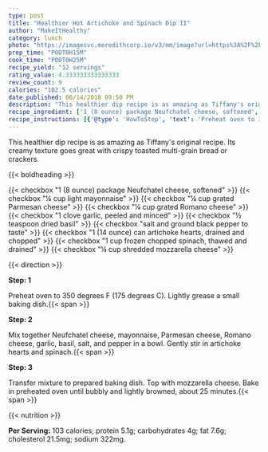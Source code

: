 ```yaml
---
type: post
title: "Healthier Hot Artichoke and Spinach Dip II"
author: "MakeItHealthy"
category: lunch
photo: "https://imagesvc.meredithcorp.io/v3/mm/image?url=https%3A%2F%2Fimages.media-allrecipes.com%2Fuserphotos%2F2169262.jpg"
prep_time: "P0DT0H15M"
cook_time: "P0DT0H25M"
recipe_yield: "12 servings"
rating_value: 4.333333333333333
review_count: 9
calories: "102.5 calories"
date_published: 06/14/2018 09:50 PM
description: "This healthier dip recipe is as amazing as Tiffany's original recipe.  Its creamy texture goes great with crispy toasted multi-grain bread or crackers."
recipe_ingredient: ['1 (8 ounce) package Neufchatel cheese, softened', '¼ cup light mayonnaise', '¼ cup grated Parmesan cheese', '¼ cup grated Romano cheese', '1 clove garlic, peeled and minced', '½ teaspoon dried basil', 'salt and ground black pepper to taste', '1 (14 ounce) can artichoke hearts, drained and chopped', '1 cup frozen chopped spinach, thawed and drained', '¼ cup shredded mozzarella cheese']
recipe_instructions: [{'@type': 'HowToStep', 'text': 'Preheat oven to 350 degrees F (175 degrees C).  Lightly grease a small baking dish.\n'}, {'@type': 'HowToStep', 'text': 'Mix together Neufchatel cheese, mayonnaise, Parmesan cheese, Romano cheese, garlic, basil, salt, and pepper in a bowl. Gently stir in artichoke hearts and spinach.\n'}, {'@type': 'HowToStep', 'text': 'Transfer mixture to prepared baking dish. Top with mozzarella cheese. Bake in preheated oven until bubbly and lightly browned, about 25 minutes.\n'}]
---
```


This healthier dip recipe is as amazing as Tiffany's original recipe.  Its creamy texture goes great with crispy toasted multi-grain bread or crackers. 

{{< boldheading >}}

{{< checkbox "1 (8 ounce) package Neufchatel cheese, softened" >}}
{{< checkbox "¼ cup light mayonnaise" >}}
{{< checkbox "¼ cup grated Parmesan cheese" >}}
{{< checkbox "¼ cup grated Romano cheese" >}}
{{< checkbox "1 clove garlic, peeled and minced" >}}
{{< checkbox "½ teaspoon dried basil" >}}
{{< checkbox "salt and ground black pepper to taste" >}}
{{< checkbox "1 (14 ounce) can artichoke hearts, drained and chopped" >}}
{{< checkbox "1 cup frozen chopped spinach, thawed and drained" >}}
{{< checkbox "¼ cup shredded mozzarella cheese" >}}


{{< direction >}}

**Step: 1**

Preheat oven to 350 degrees F (175 degrees C).  Lightly grease a small baking dish.{{< span >}}

**Step: 2**

Mix together Neufchatel cheese, mayonnaise, Parmesan cheese, Romano cheese, garlic, basil, salt, and pepper in a bowl. Gently stir in artichoke hearts and spinach.{{< span >}}

**Step: 3**

Transfer mixture to prepared baking dish. Top with mozzarella cheese. Bake in preheated oven until bubbly and lightly browned, about 25 minutes.{{< span >}}

{{< nutrition >}}

**Per Serving:** 103 calories; protein 5.1g; carbohydrates 4g; fat 7.6g; cholesterol 21.5mg; sodium 322mg.
